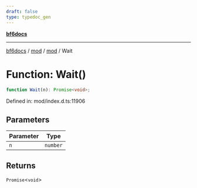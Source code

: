 ```yaml
---
draft: false
type: typedoc_gen
---
```


[**bf6docs**](../../../_index.md)

***

[bf6docs](../../../_index.md) / [mod](../../_index.md) / [mod](../_index.md) / Wait

# Function: Wait()

```ts
function Wait(n): Promise<void>;
```

Defined in: mod/index.d.ts:11906

## Parameters

| Parameter | Type |
| ------ | ------ |
| `n` | `number` |

## Returns

`Promise`\<`void`\>
